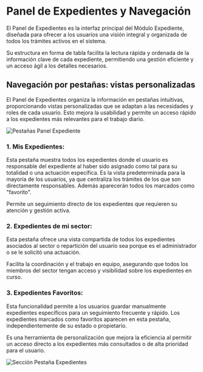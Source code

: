 # Panel de Expedientes y Navegación

El Panel de Expedientes es la interfaz principal del Módulo Expediente, diseñada para ofrecer a los usuarios una visión integral y organizada de todos los trámites activos en el sistema.

Su estructura en forma de tabla facilita la lectura rápida y ordenada de la información clave de cada expediente, permitiendo una gestión eficiente y un acceso ágil a los detalles necesarios.

## Navegación por pestañas: vistas personalizadas

El Panel de Expedientes organiza la información en pestañas intuitivas, proporcionando vistas personalizadas que se adaptan a las necesidades y roles de cada usuario. Esto mejora la usabilidad y permite un acceso rápido a los expedientes más relevantes para el trabajo diario.

![Pestañas Panel Expediente](../assets/images/exp/Pestañas_panel_expedientes.png)

### 1. Mis Expedientes:

Esta pestaña muestra todos los expedientes donde el usuario es responsable del expediente al haber sido asignado como tal para su totalidad o una actuación específica. Es la vista predeterminada para la mayoría de los usuarios, ya que centraliza los trámites de los que son directamente responsables. Además aparecerán todos los marcados como "favorito".

Permite un seguimiento directo de los expedientes que requieren su atención y gestión activa.

### 2. Expedientes de mi sector:

Esta pestaña ofrece una vista compartida de todos los expedientes asociados al sector o repartición del usuario sea porque es el administrador o se le solicitó una actuación.

Facilita la coordinación y el trabajo en equipo, asegurando que todos los miembros del sector tengan acceso y visibilidad sobre los expedientes en curso.

### 3. Expedientes Favoritos:

Esta funcionalidad permite a los usuarios guardar manualmente expedientes específicos para un seguimiento frecuente y rápido. Los expedientes marcados como favoritos aparecen en esta pestaña, independientemente de su estado o propietario.

Es una herramienta de personalización que mejora la eficiencia al permitir un acceso directo a los expedientes más consultados o de alta prioridad para el usuario.

![Sección Pestaña Expedientes](../assets/images/exp/Seccion_pestaña_expedientes.png)